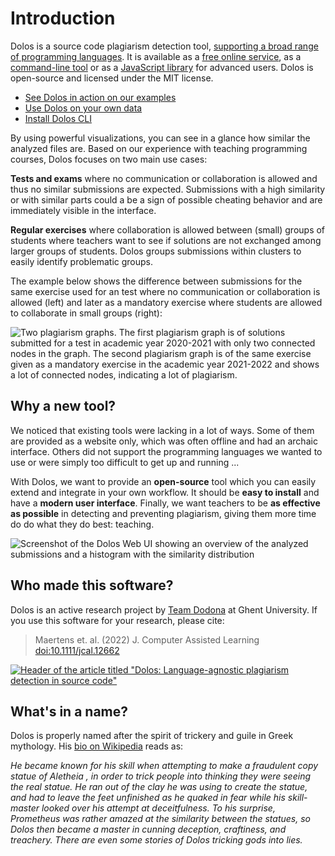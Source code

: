 # Introduction

Dolos is a source code plagiarism detection tool, [supporting a broad range of programming languages](/guide/languages.html).
It is available as a [free online service](/guide/server), as a [command-line tool](/guide/installation) or as a [JavaScript library](/guide/library) for advanced users. Dolos is open-source and licensed under the MIT license.


- [See Dolos in action on our examples](/try/)
- [Use Dolos on your own data](/guide/server)
- [Install Dolos CLI](/guide/installation)

By using powerful visualizations, you can see in a glance how similar the analyzed files are. Based on our experience with teaching programming courses, Dolos focuses on two main use cases:

**Tests and exams** where no communication or collaboration is allowed and thus no similar submissions are expected. Submissions with a high similarity or with similar parts could a be a sign of possible cheating behavior and are immediately visible in the interface.

**Regular exercises** where collaboration is allowed between (small) groups of students where teachers want to see if solutions are not exchanged among larger groups of students. Dolos groups submissions within clusters to easily identify problematic groups.

The example below shows the difference between submissions for the same exercise used for an test where no communication or collaboration is allowed (left) and later as a mandatory exercise where students are allowed to collaborate in small groups (right):

![Two plagiarism graphs. The first plagiarism graph is of solutions submitted for a test in academic year 2020-2021 with only two connected nodes in the graph. The second plagiarism graph is of the same exercise given as a mandatory exercise in the academic year 2021-2022 and shows a lot of connected nodes, indicating a lot of plagiarism.](/images/comparison-exercise-evaluation.png)


## Why a new tool?

We noticed that existing tools were lacking in a lot of ways. Some of them are provided as a website only, which was often offline and had an archaic interface. Others did not support the programming languages we wanted to use or were simply too difficult to get up and running ...

With Dolos, we want to provide an **open-source** tool which you can easily extend and integrate in your own workflow. It should be **easy to install** and have a **modern user interface**. Finally, we want teachers to be **as effective as possible** in detecting and preventing plagiarism, giving them more time do do what they do best: teaching.

![Screenshot of the Dolos Web UI showing an overview of the analyzed submissions and a histogram with the similarity distribution](/images/dolos-screenshot.png)

## Who made this software?

Dolos is an active research project by [Team Dodona](https://dodona.ugent.be/en/about/) at Ghent University. If you use this software for your research, please cite:

> Maertens et. al. (2022) J. Computer Assisted Learning [doi:10.1111/jcal.12662](https://doi.org/10.1111/jcal.12662)

[![Header of the article titled "Dolos: Language-agnostic plagiarism detection in source code"](/images/dolos-article.png)](https://doi.org/10.1111/jcal.12662)

## What's in a name?

Dolos is properly named after the spirit of trickery and guile in Greek
mythology. His [bio on Wikipedia](https://en.wikipedia.org/wiki/Dolos_(mythology))
reads as:

_He became known for his skill when attempting to make a fraudulent
copy statue of Aletheia , in order to trick people into thinking they were
seeing the real statue. He ran out of the clay he was using to create the
statue, and had to leave the feet unfinished as he quaked in fear while his
skill-master looked over his attempt at deceitfulness. To his surprise,
Prometheus was rather amazed at the similarity between the statues, so Dolos
then became a master in cunning deception, craftiness, and treachery. There are
even some stories of Dolos tricking gods into lies._
